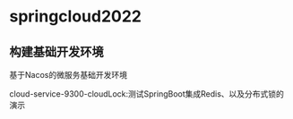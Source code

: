 # springcloud2022
## 构建基础开发环境







基于Nacos的微服务基础开发环境


cloud-service-9300-cloudLock:测试SpringBoot集成Redis、以及分布式锁的演示
